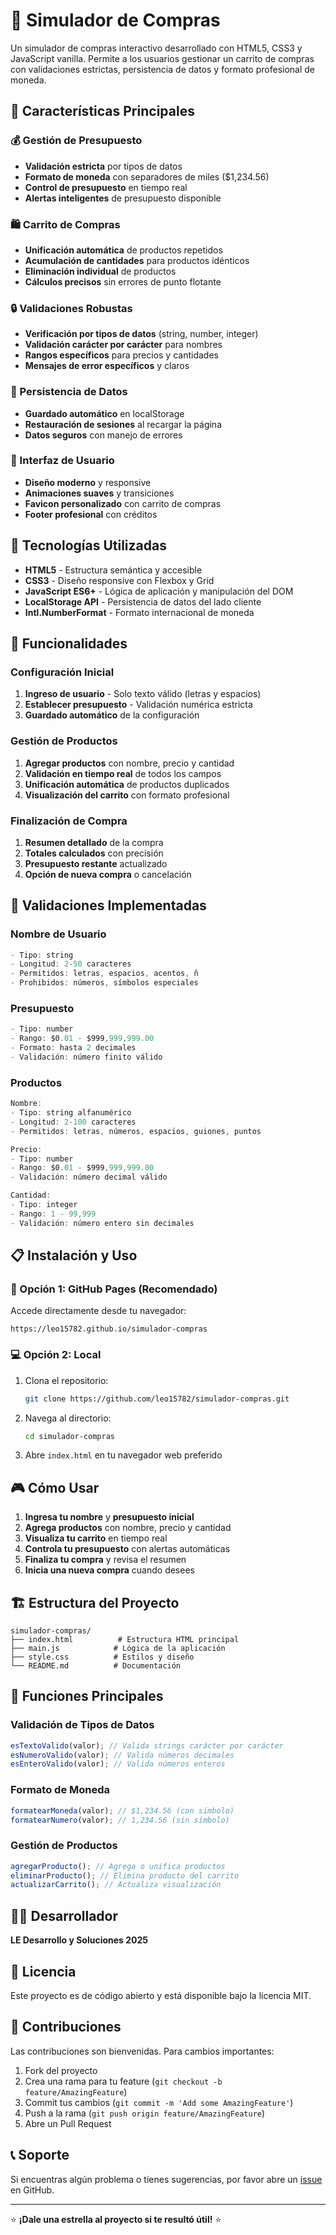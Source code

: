 # 🛒 Simulador de Compras

Un simulador de compras interactivo desarrollado con HTML5, CSS3 y JavaScript vanilla. Permite a los usuarios gestionar un carrito de compras con validaciones estrictas, persistencia de datos y formato profesional de moneda.

## 🚀 Características Principales

### 💰 Gestión de Presupuesto

- **Validación estricta** por tipos de datos
- **Formato de moneda** con separadores de miles ($1,234.56)
- **Control de presupuesto** en tiempo real
- **Alertas inteligentes** de presupuesto disponible

### 🛍️ Carrito de Compras

- **Unificación automática** de productos repetidos
- **Acumulación de cantidades** para productos idénticos
- **Eliminación individual** de productos
- **Cálculos precisos** sin errores de punto flotante

### 🔒 Validaciones Robustas

- **Verificación por tipos de datos** (string, number, integer)
- **Validación carácter por carácter** para nombres
- **Rangos específicos** para precios y cantidades
- **Mensajes de error específicos** y claros

### 💾 Persistencia de Datos

- **Guardado automático** en localStorage
- **Restauración de sesiones** al recargar la página
- **Datos seguros** con manejo de errores

### 🎨 Interfaz de Usuario

- **Diseño moderno** y responsive
- **Animaciones suaves** y transiciones
- **Favicon personalizado** con carrito de compras
- **Footer profesional** con créditos

## 📱 Tecnologías Utilizadas

- **HTML5** - Estructura semántica y accesible
- **CSS3** - Diseño responsive con Flexbox y Grid
- **JavaScript ES6+** - Lógica de aplicación y manipulación del DOM
- **LocalStorage API** - Persistencia de datos del lado cliente
- **Intl.NumberFormat** - Formato internacional de moneda

## 🎯 Funcionalidades

### Configuración Inicial

1. **Ingreso de usuario** - Solo texto válido (letras y espacios)
2. **Establecer presupuesto** - Validación numérica estricta
3. **Guardado automático** de la configuración

### Gestión de Productos

1. **Agregar productos** con nombre, precio y cantidad
2. **Validación en tiempo real** de todos los campos
3. **Unificación automática** de productos duplicados
4. **Visualización del carrito** con formato profesional

### Finalización de Compra

1. **Resumen detallado** de la compra
2. **Totales calculados** con precisión
3. **Presupuesto restante** actualizado
4. **Opción de nueva compra** o cancelación

## 🔧 Validaciones Implementadas

### Nombre de Usuario

```javascript
- Tipo: string
- Longitud: 2-50 caracteres
- Permitidos: letras, espacios, acentos, ñ
- Prohibidos: números, símbolos especiales
```

### Presupuesto

```javascript
- Tipo: number
- Rango: $0.01 - $999,999,999.00
- Formato: hasta 2 decimales
- Validación: número finito válido
```

### Productos

```javascript
Nombre:
- Tipo: string alfanumérico
- Longitud: 2-100 caracteres
- Permitidos: letras, números, espacios, guiones, puntos

Precio:
- Tipo: number
- Rango: $0.01 - $999,999,999.00
- Validación: número decimal válido

Cantidad:
- Tipo: integer
- Rango: 1 - 99,999
- Validación: número entero sin decimales
```

## 📋 Instalación y Uso

### 🔗 Opción 1: GitHub Pages (Recomendado)

Accede directamente desde tu navegador:

```
https://leo15782.github.io/simulador-compras
```

### 💻 Opción 2: Local

1. Clona el repositorio:

   ```bash
   git clone https://github.com/leo15782/simulador-compras.git
   ```

2. Navega al directorio:

   ```bash
   cd simulador-compras
   ```

3. Abre `index.html` en tu navegador web preferido

## 🎮 Cómo Usar

1. **Ingresa tu nombre** y **presupuesto inicial**
2. **Agrega productos** con nombre, precio y cantidad
3. **Visualiza tu carrito** en tiempo real
4. **Controla tu presupuesto** con alertas automáticas
5. **Finaliza tu compra** y revisa el resumen
6. **Inicia una nueva compra** cuando desees

## 🏗️ Estructura del Proyecto

```
simulador-compras/
├── index.html          # Estructura HTML principal
├── main.js            # Lógica de la aplicación
├── style.css          # Estilos y diseño
└── README.md          # Documentación
```

## 🔄 Funciones Principales

### Validación de Tipos de Datos

```javascript
esTextoValido(valor); // Valida strings carácter por carácter
esNumeroValido(valor); // Valida números decimales
esEnteroValido(valor); // Valida números enteros
```

### Formato de Moneda

```javascript
formatearMoneda(valor); // $1,234.56 (con símbolo)
formatearNumero(valor); // 1,234.56 (sin símbolo)
```

### Gestión de Productos

```javascript
agregarProducto(); // Agrega o unifica productos
eliminarProducto(); // Elimina producto del carrito
actualizarCarrito(); // Actualiza visualización
```

## 👨‍💻 Desarrollador

**LE Desarrollo y Soluciones 2025**

## 📄 Licencia

Este proyecto es de código abierto y está disponible bajo la licencia MIT.

## 🤝 Contribuciones

Las contribuciones son bienvenidas. Para cambios importantes:

1. Fork del proyecto
2. Crea una rama para tu feature (`git checkout -b feature/AmazingFeature`)
3. Commit tus cambios (`git commit -m 'Add some AmazingFeature'`)
4. Push a la rama (`git push origin feature/AmazingFeature`)
5. Abre un Pull Request

## 📞 Soporte

Si encuentras algún problema o tienes sugerencias, por favor abre un [issue](https://github.com/leo15782/simulador-compras/issues) en GitHub.

---

⭐ **¡Dale una estrella al proyecto si te resultó útil!** ⭐
